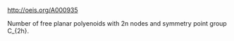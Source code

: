 http://oeis.org/A000935

Number of free planar polyenoids with 2n nodes and symmetry point group C_{2h}.
